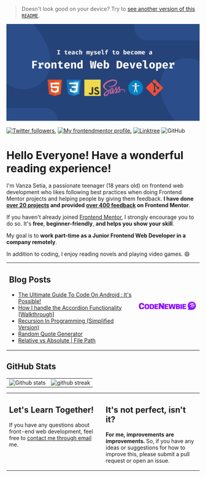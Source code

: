 > Doesn't look good on your device? Try to [see another version of this `README`](./README%20MOBILE.md).

![I teach myself to become a Frontend Web Developer](./images/banner.jpg)

<p align="left">
  <a href="https://twitter.com/vanzasetia" target="_blank"><img src="https://img.shields.io/twitter/follow/vanzasetia?logo=twitter&style=for-the-badge" alt="Twitter followers." /></a> 
  <a href="https://www.frontendmentor.io/profile/vanzasetia" target="_blank"><img src="https://img.shields.io/badge/Frontend Mentor-Vanza Setia-informational?style=for-the-badge&logo=frontendmentor" alt="My frontendmentor profile." /></a> 
  <a href="https://linktr.ee/vanzasetia" target="_blank"><img src="https://img.shields.io/badge/Linktree-Vanza Setia-brightgreen?style=for-the-badge&logo=linktree" alt="Linktree" /></a>
  <img alt="GitHub" src="https://img.shields.io/github/license/vanzasetia/vanzasetia?color=green&style=for-the-badge">
</p>

# Hello Everyone! Have a wonderful reading experience!

I'm Vanza Setia, a passionate teenager (18 years old) on frontend web development who likes following best practices when doing Frontend Mentor projects and helping people by giving them feedback. **I have done [over 20 projects](https://www.frontendmentor.io/profile/vanzasetia/solutions) and provided [over 400 feedback](https://www.frontendmentor.io/profile/vanzasetia/comments) on Frontend Mentor**.

If you haven't already joined [Frontend Mentor](https://www.frontendmentor.io/), I strongly encourage you to do so. It's **free**, **beginner-friendly**, **and helps you show your skill**.

My goal is to **work part-time as a Junior Frontend Web Developer in a company remotely**.

In addition to coding, I enjoy reading novels and playing video games. :smile:

<table style="border: none">
  <tr >
  <td width="60%" valign="top">

## Blog Posts

<!-- BLOG-POST-LIST:START -->
- [The Ultimate Guide To Code On Android : It&#39;s Possible!](https://community.codenewbie.org/vanzasetia/the-ultimate-guide-to-code-on-android-its-possible-5flo)
- [How I handle the Accordion Functionality [Walkthrough]](https://community.codenewbie.org/vanzasetia/how-i-handle-the-accordion-functionality-walkthrough-29n0)
- [Recursion In Programming &lpar;Simplified Version&rpar;](https://community.codenewbie.org/vanzasetia/recursion-in-programming-simplified-version-2792)
- [Random Quote Generator](https://community.codenewbie.org/vanzasetia/random-quote-generator-a8o)
- [Relative vs Absolute | File Path](https://community.codenewbie.org/vanzasetia/relative-vs-absolute-file-paths-4j1n)
<!-- BLOG-POST-LIST:END -->

  </td>
  <td width="30%" valign="center">

<a href="https://community.codenewbie.org/" target="_blank" rel="noopener" align="right">
<img src="./images/codenewbie.png" alt="" width="500px">
</a>

  </td>
  </tr>
</table>

## GitHub Stats

|                                                                                                           |                                                                                      |
| --------------------------------------------------------------------------------------------------------- | ------------------------------------------------------------------------------------ |
| ![Github stats](https://github-readme-stats.vercel.app/api?username=vanzasetia&show_icons=true&locale=en) | ![github streak](https://github-readme-streak-stats.herokuapp.com/?user=vanzasetia&) |

<table style="border: none">
  <tr>
  <td width="50%" valign="top">

## Let's Learn Together!

If you have any questions about front-end web development, feel free to <a href="mailto:venusbumi2@gmail.com">contact me through email</a> me.

  </td>
  <td width="50%" valign="top">

## It's not perfect, isn't it?

**For me, improvements are improvements.** So, if you have any ideas or suggestions for how to improve this, please submit a pull request or open an issue.

  </td>
  </tr>
</table>

